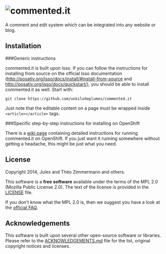 ![commented.it](http://unkilodeplumes.fr/images/commentedit.png)
============

A comment and edit system which can be integrated into any website or blog.

Installation
------------

###Generic instructions

commented.it is built upon Isso.
If you can follow the instructions for installing from source on the official Isso documentation
(http://posativ.org/isso/docs/install/#install-from-source and http://posativ.org/isso/docs/quickstart/),
you should be able to install commented.it as well. Start with:
```
git clone https://github.com/unkilodeplumes/commented.it
```
Just note that the editable content on a page must be wrapped inside ```<article></article>``` tags.

###Specific step-by-step instructions for installing on OpenShift

There is a [wiki page](https://github.com/unkilodeplumes/commented.it/wiki/How-to-install-on-OpenShift) containing detailed instructions for running
commented.it on OpenShift.
If you just want it running somewhere without getting a headache, this might be just what you need.

License
-------

Copyright 2014, Jules and Théo Zimmermann and others.

This software is a **free software** available under the terms of the MPL 2.0 (Mozilla Public License 2.0).
The text of the license is provided in the [LICENSE](LICENSE) file.

If you don't know what the MPL 2.0 is, then we suggest you have a look at the
[official FAQ](https://www.mozilla.org/MPL/2.0/FAQ.html).

Acknowledgements
----------------

This software is built upon several other open-source software or libraries.
Please refer to the [ACKNOWLEDGEMENTS.md](ACKNOWLEDGEMENTS.md) file for the list,
original copyright notices and licenses.


